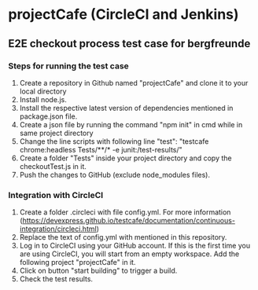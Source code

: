 # projectCafe (CircleCI and Jenkins)
## E2E checkout process test case for bergfreunde
 
### Steps for running the test case 
1. Create a repository in Github named "projectCafe" and clone it to your local directory
2. Install node.js.
3. Install the respective latest version of dependencies mentioned in package.json file.
4. Create a json file by running the command "npm init" in cmd while in same project directory
5. Change the line scripts with following line "test": "testcafe chrome:headless Tests/**/* -e junit:/test-results/" 
6. Create a folder "Tests" inside your project directory and copy the checkoutTest.js in it.
7. Push the changes to GitHub (exclude node_modules files).

### Integration with CircleCI
1. Create a folder .circleci with file config.yml. For more information (https://devexpress.github.io/testcafe/documentation/continuous-integration/circleci.html)
2. Replace the text of config.yml with mentioned in this repository.
3. Log in to CircleCI using your GitHub account. If this is the first time you are using CircleCI, you will start from an empty workspace. Add the following project "projectCafe" in it.
4. Click on button "start building" to trigger a build.
5. Check the test results.



